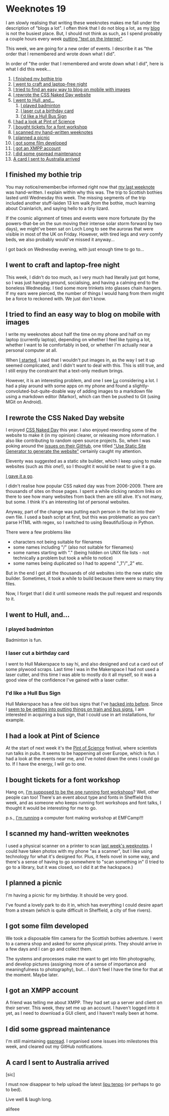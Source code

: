 # Weeknotes 19

I am slowly realising that writing these weeknotes makes me fall under the description of "blogs a lot". I often think that I do not blog a lot, as my [blog](https://blog.alifeee.co.uk) is not the busiest place. But, I should not think as such, as I spend probably a couple hours every week [putting "text on the Internet"](https://gist.github.com/alifeee/c857bfb45bfd260a9b9dd9c45e4f7478).

This week, we are going for a new order of events. I describe it as "the order that I remembered and wrote down what I did".

In order of "the order that I remembered and wrote down what I did", here is what I did this week...

1. [I finished my bothie trip](#i-finished-my-bothie-trip)
2. [I went to craft and laptop-free night](#i-went-to-craft-and-laptop-free-night)
3. [I tried to find an easy way to blog on mobile with images](#i-tried-to-find-an-easy-way-to-blog-on-mobile-with-images)
4. [I rewrote the CSS Naked Day website](#i-rewrote-the-css-naked-day-website)
5. [I went to Hull, and...](#i-went-to-hull-and)
   1. [I played badminton](#i-played-badminton)
   2. [I laser cut a birthday card](#i-laser-cut-a-birthday-card)
   3. [I'd like a Hull Bus Sign](#id-like-a-hull-bus-sign)
6. [I had a look at Pint of Science](#i-had-a-look-at-pint-of-science)
7. [I bought tickets for a font workshop](#i-bought-tickets-for-a-font-workshop)
8. [I scanned my hand-written weeknotes](#i-scanned-my-hand-written-weeknotes)
9. [I planned a picnic](#i-planned-a-picnic)
10. [I got some film developed](#i-got-some-film-developed)
11. [I got an XMPP account](#i-got-an-xmpp-account)
12. [I did some gspread maintenance](#i-did-some-gspread-maintenance)
13. [A card I sent to Australia arrived](#a-card-i-sent-to-australia-arrived)

## I finished my bothie trip

You may notice/remember/be informed right now that [my last weeknote](https://weeknotes.alifeee.co.uk/2024-18/) was hand-written. I explain within why this was. The trip to Scottish bothies lasted until Wednesday this week. The missing segments of the trip included another stuff-laiden 13 km walk *from* the bothie, much learning about Crainlarich, and saying hello to a tiny lizard.

If the cosmic alignment of times and events were more fortunate (by the powers-that-be on the sun moving their intense solar storm forward by two days), we might've been sat on Loch Long to see the auroras that were visible in most of the UK on Friday. However, with tired legs and *very* comfy beds, we also probably would've missed it anyway...

I got back on Wednesday evening, with just enough time to go to...

## I went to craft and laptop-free night

This week, I didn't do too much, as I very much had literally just got home, so I was just hanging around, socialising, and having a calming end to the boneless Wednesday. I tied some more trinkets into glasses chain hangers. If my ears were pierced, the number of things I would hang from them might be a force to reckoned with. We just don't know.

## I tried to find an easy way to blog on mobile with images

I write my weeknotes about half the time on my phone and half on my laptop (currently laptop), depending on whether I feel like typing a lot, whether I want to lie comfortably in bed, or whether I'm actually near a personal computer at all.

When [I started](https://weeknotes.alifeee.co.uk/2023-51/), I said that I wouldn't put images in, as the way I set it up seemed complicated, and I didn't want to deal with this. This is still true, and I still enjoy the constraint that a text-only medium brings.

However, it is an interesting problem, and one I see [Lu](https://www.todepond.com/) considering a lot. I had a play around with some apps on my phone and found a slightly-convoluted-but-quite-doable way of adding images to a markdown file using a markdown editor (Markor), which can then be pushed to Git (using MGit on Android).

## I rewrote the CSS Naked Day website

I enjoyed [CSS Naked Day](https://css-naked-day.github.io/) this year. I also enjoyed rewording some of the website to make it (in my opinion) clearer, or releasing more information. I also like contributing to random open source projects. So, when I was poking around the [issues on their GitHub](https://github.com/css-naked-day/css-naked-day.github.io/issues/), one titled ["Use Static Site Generator to generate the website"](https://github.com/css-naked-day/css-naked-day.github.io/issues/160) certainly caught my attention.

Eleventy was suggested as a static site builder, which I keep using to make websites (such as *this one*!), so I thought it would be neat to give it a go.

[I gave it a go](https://github.com/css-naked-day/css-naked-day.github.io/pull/166).

I didn't realise how popular CSS naked day was from 2006-2009. There are thousands of sites on those pages. I spent a while clicking random links on there to see how many websites from back then are still alive. It's not many, but some. I think it's an interesting list of personal websites.

Anyway, part of the change was putting each person in the list into their own file. I used a bash script at first, but this was problematic as you can't parse HTML with regex, so I switched to using BeautifulSoup in Python.

There were a few problems like

- characters not being suitable for filenames
- some names including "/" (also not suitable for filenames)
- some names starting with "." (being hidden on UNIX file lists - not technically a problem but took a while to notice)
- some names being duplicated so I had to append "_1"/"_2" etc.

But in the end I got all the thousands of old websites into the new static site builder. Sometimes, it took a while to build because there were so many tiny files.

Now, I forget that I did it until someone reads the pull request and responds to it.

## I went to Hull, and...

### I played badminton

Badminton is fun.

### I laser cut a birthday card

I went to Hull Makerspace to say hi, and also designed and cut a card out of some plywood scraps. Last time I was in the Makerspace I had not used a laser cutter, and this time I was able to mostly do it all myself, so it was a good view of the confidence I've gained with a laser cutter.

### I'd like a Hull Bus Sign

Hull Makerspace has a few old bus signs that I've [hacked into before](https://blog.alifeee.co.uk/hull-bus-sign/). Since I [seem to be getting into putting things on train and bus signs](https://github.com/alifeee/openbenches-train-sign), I am interested in acquiring a bus sign, that I could use in art installations, for example.

## I had a look at Pint of Science

At the start of next week it's the [Pint of Science](https://pintofscience.com/) festival, where scientists run talks in pubs. It seems to be happening all over Europe, which is fun. I had a look at the events near me, and I've noted down the ones I could go to. If I have the energy, I will go to one.

## I bought tickets for a font workshop

Hang on, [I'm supposed to be the one running font workshops](https://blog.alifeee.co.uk/font-workshop/)? Well, other people can too! There's an event about type and fonts in Sheffield this week, and as someone who keeps running font workshops and font talks, I thought it would be interesting for me to go.

p.s., [I'm running](https://www.emfcamp.org/schedule/2024/267-computer-font-making-workshop) a computer font making workshop at EMFCamp!!!

## I scanned my hand-written weeknotes

I used a physical scanner on a printer to scan [last week's weeknotes](https://weeknotes.alifeee.co.uk/2024-18/). I could have taken photos with my phone "as a scanner", but I like using technology for what it's designed for. Plus, it feels novel in some way, and there's a sense of having to go somewhere to "scan something in" (I tried to go to a library, but it was closed, so I did it at the hackspace.)

## I planned a picnic

I'm having a picnic for my birthday. It should be very good.

I've found a lovely park to do it in, which has everything I could desire apart from a stream (which is quite difficult in Sheffield, a city of five rivers).

## I got some film developed

We took a disposable film camera for the Scottish bothies adventure. I went to a camera shop and asked for some physical prints. They should arrive in a few days and I can go and collect them.

The systems and processes make me want to get into film photography, and develop pictures (assigning more of a sense of importance and meaningfulness to photography), but... I don't feel I have the time for that at the moment. Maybe later.

## I got an XMPP account

A friend was telling me about XMPP. They had set up a server and client on their server. This week, they set me up an account. I haven't logged into it yet, as I need to download a GUI client, and I haven't really been at home.

## I did some gspread maintenance

I'm still maintaining [gspread](https://github.com/burnash/gspread). I organised some issues into milestones this week, and cleared out my GitHub notifications.

## A card I sent to Australia arrived

[sic]

I must now disappear to help upload the latest [lipu tenpo](https://liputenpo.org/) (or perhaps to go to bed).

Live well & laugh long.

alifeee